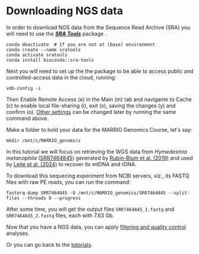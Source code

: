 # Downloading NGS data

In order to download NGS data from the Sequence Read Archive (SRA) you will need to use the [***SRA Tools***](https://github.com/ncbi/sra-tools) package .

```
conda deactivate  # If you are not at (base) environment
conda create --name sratools
conda activate sratools
conda install bioconda::sra-tools
```

Next you will need to set up the the package to be able to access public and controlled-access data in the cloud, running:

```
vdb-config -i
```

Then Enable Remote Access (e) in the Main (m) tab and navigante to Cache (c) to enable local file-sharing (i), exit (x), saving the changes (y) and confirm (o). [Other settings](https://github.com/ncbi/sra-tools/wiki/03.-Quick-Toolkit-Configuration) can be changed later by running the same command above.


Make a folder to hold your data for the MARRIO Genomics Course, let's say:

```
mkdir /mnt/c/MARRIO_genomics
```

In this tutorial we will focus on retrieving the WGS data from *Hymedesmia metanophila* ([SRR7464845](https://www.ncbi.nlm.nih.gov/sra/?term=SRR7464845)) generated by [Rubin-Blum et al. (2019)](https://doi.org/10.1038/s41396-019-0346-7) and used by [Leite et al. (2024)](https://doi.org/10.1007/s12041-024-01485-7) to recover its mtDNA and rDNA.

To download this sequecing experiment from NCBI servers, viz., its FASTQ files with raw PE reads, you can run the command:

```
fasterq-dump SRR7464845 -O /mnt/c/MARRIO_genomics/SRR7464845 --split-files --threads 8 --progress
```

After some time, you will get the output files `SRR7464845_1.fastq` and `SRR7464845_2.fastq` files, each with 7.63 Gb.

Now that you have a NGS data, you can apply [filtering and quality control](https://github.com/depaulats/MARRIO_genomics/blob/main/clean.md) analyses.

Or you can go back to the [tutorials](https://github.com/depaulats/MARRIO_genomics/blob/main/tutorials.md). 
